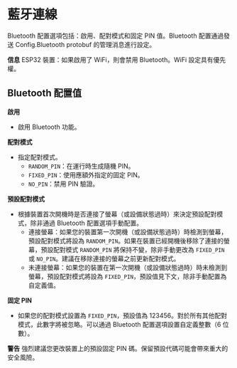# 藍牙連線

Bluetooth 配置選項包括：啟用、配對模式和固定 PIN 值。Bluetooth 配置通過發送 Config.Bluetooth protobuf 的管理消息進行設定。

**信息**
ESP32 裝置：如果啟用了 WiFi，則會禁用 Bluetooth。WiFi 設定具有優先權。

## Bluetooth 配置值
**啟用**
- 啟用 Bluetooth 功能。

**配對模式**
- 指定配對模式。
  - `RANDOM_PIN`：在運行時生成隨機 PIN。
  - `FIXED_PIN`：使用應額外指定的固定 PIN。
  - `NO_PIN`：禁用 PIN 驗證。

**預設配對模式**
- 根據裝置首次開機時是否連接了螢幕（或設備狀態過時）來決定預設配對模式，除非通過 Bluetooth 配置選項手動配置。
  - 連接螢幕：如果您的裝置第一次開機（或設備狀態過時）時檢測到螢幕，預設配對模式將設為 `RANDOM_PIN`。如果在裝置已經開機後移除了連接的螢幕，預設配對模式 `RANDOM_PIN` 將保持不變，除非手動更改為 `FIXED_PIN` 或 `NO_PIN`。建議在移除連接的螢幕之前更新配對模式。
  - 未連接螢幕：如果您的裝置在第一次開機（或設備狀態過時）時未檢測到螢幕，預設配對模式將設為 `FIXED_PIN`，預設值見下文，除非手動配置為自定義值。

**固定 PIN**
- 如果您的配對模式設置為 `FIXED_PIN`，預設值為 123456。對於所有其他配對模式，此數字將被忽略。可以通過 Bluetooth 配置選項設置自定義整數（6 位數）。

**警告**
強烈建議您更改裝置上的預設固定 PIN 碼。保留預設代碼可能會帶來重大的安全風險。
